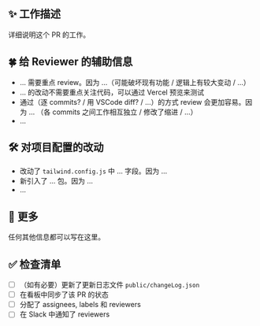## ✨ 工作描述

详细说明这个 PR 的工作。

## 🍀 给 Reviewer 的辅助信息

- ... 需要重点 review。因为 ...（可能破坏现有功能 / 逻辑上有较大变动 / ...）
- ... 的改动不需要重点关注代码，可以通过 Vercel 预览来测试
- 通过（逐 commits? / 用 VSCode diff? / ...）的方式 review 会更加容易。因为 ... （各 commits 之间工作相互独立 / 修改了缩进 / ...）
- ...

## 🛠️ 对项目配置的改动

- 改动了 `tailwind.config.js` 中 ... 字段。因为 ...
- 新引入了 ... 包。因为 ...
- ...

## 👀 更多

任何其他信息都可以写在这里。

## ✅ 检查清单

- [ ] （如有必要）更新了更新日志文件 `public/changeLog.json`
- [ ] 在看板中同步了该 PR 的状态
- [ ] 分配了 assignees, labels 和 reviewers
- [ ] 在 Slack 中通知了 reviewers
